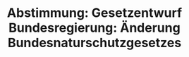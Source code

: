 ---
abstimmung:
  abstimmung: 5
  bundestagssitzung: 137
  legislaturperiode: 19
categories:
- Todo
data:
- title: Abstimmungsergebnis 20191219_5-data.pdf
  url: /res/2021-btw/abstimmungsergebnisse/20191219_5-data.pdf
- title: Abstimmungsergebnis 20191219_5_xls-data.xlsx
  url: /res/2021-btw/abstimmungsergebnisse/20191219_5_xls-data.xlsx
- title: Abstimmungsergebnis 20191219_5_xls-data.csv
  url: /res/2021-btw/abstimmungsergebnisse/csv/20191219_5_xls-data.csv
ergebnis:
  afd:
    enthaltung: 0
    gesamt: 90
    ja: 0
    nein: 75
    nichtabgegeben: 15
    ungueltig: 0
  bü90/gr:
    enthaltung: 63
    gesamt: 67
    ja: 0
    nein: 0
    nichtabgegeben: 4
    ungueltig: 0
  cdu/csu:
    enthaltung: 0
    gesamt: 246
    ja: 0
    nein: 230
    nichtabgegeben: 16
    ungueltig: 0
  die linke.:
    enthaltung: 1
    gesamt: 69
    ja: 54
    nein: 0
    nichtabgegeben: 14
    ungueltig: 0
  fdp:
    enthaltung: 0
    gesamt: 80
    ja: 0
    nein: 71
    nichtabgegeben: 9
    ungueltig: 0
  file: 20191219_5_xls-data.xlsx
  fraktionslos:
    enthaltung: 1
    gesamt: 5
    ja: 1
    nein: 1
    nichtabgegeben: 2
    ungueltig: 0
  spd:
    enthaltung: 0
    gesamt: 152
    ja: 0
    nein: 132
    nichtabgegeben: 20
    ungueltig: 0
layout: abstimmung
links:
- title: Link zu bundestag.de
  url: https://www.bundestag.de/parlament/plenum/abstimmung/abstimmung?id=648
preview: 'Deutscher Bundestag


  137. Sitzung des Deutschen Bundestages

  am Donnerstag, 19. Dezember 2019


  Endgültiges Ergebnis der Namentlichen Abstimmung Nr. 5


  Entschließungsantrag der Abgeordneten Dr. Kirsten Tackmann, Ralph Lenkert, Dr. Gesine

  Lötzsch, weiterer Abgeordneter und der Fraktion DIE LINKE.

  Entwurf eines Zweiten Gesetzes zur Änderung des Bundesnaturschutzgesetzes

  - Drucksachen 19/10899, 19/13289, 19/16148 und 16151 -'
tags:
- Todo
title: 'Abstimmung: Gesetzentwurf Bundesregierung: Änderung Bundesnaturschutzgesetzes'
---